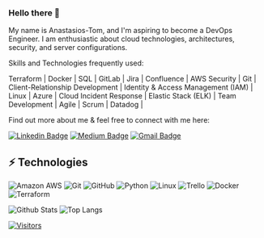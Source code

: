 ### Hello there  👋

<!-- Introduce yourself and give a brief introduction about yourself here.  Also include what tech you're interested in and what you are currently learning -->

My name is Anastasios-Tom, and I'm aspiring to become a DevOps Engineer. I am enthusiastic about cloud technologies, architectures, security, and server configurations. 

Skills and Technologies frequently used:

Terraform | Docker | SQL | GitLab | Jira | Confluence | AWS Security | Git | Client-Relationship Development | Identity & Access Management (IAM) | Linux | Azure | Cloud Incident Response | Elastic Stack (ELK) | Team Development | Agile | Scrum | Datadog | 

Find out more about me & feel free to connect with me here:

<!-- Replace the fields below with the information requested. Remember to remove the encapsulating <> characters. For spaces in names, use %20 (e.g. Broadus%20Palmer) -->

[![Linkedin Badge](https://img.shields.io/badge/-Tom%20Kalantzis-blue?style=flat-square&logo=Linkedin&logoColor=white&link=https://www.linkedin.com/in/anastasios-tom-kalantzis/)](https://www.linkedin.com/in/anastasios-tom-kalantzis)
[![Medium Badge](https://img.shields.io/badge/Tom%20Kalantzis-12100E?style=flat-square&logo=medium&logoColor=white&link=https://medium.com/@kalantzisanastasios)](https://medium.com/@kalantzisanastasios)
[![Gmail Badge](https://img.shields.io/badge/-kalantzisanastasios@gmail.com-c14438?style=flat-square&logo=Gmail&logoColor=white&link=mailto:kalantzisanastasios@gmail.com)](mailto:kalantzisanastasios@gmail.com)

## ⚡ Technologies

<!-- Check out the Badges folder for more badges -->

![Amazon AWS](https://img.shields.io/badge/Amazon%20AWS-232F3E?style=flat-square&logo=amazon-aws)
![Git](https://img.shields.io/badge/-Git-black?style=flat-square&logo=git)
![GitHub](https://img.shields.io/badge/-GitHub-181717?style=flat-square&logo=github)
![Python](https://img.shields.io/badge/-Python-black?style=flat-square&logo=Python)
![Linux](https://img.shields.io/badge/Linux-FCC624?style=flat-square&logo=linux&logoColor=black)
![Trello](https://img.shields.io/badge/Trello-%23026AA7.svg?style=flat-square&logo=Trello&logoColor=white)
![Docker](https://img.shields.io/badge/docker-%230db7ed.svg?style=for-the-badge&logo=docker&logoColor=white)
![Terraform](https://img.shields.io/badge/terraform-%235835CC.svg?style=for-the-badge&logo=terraform&logoColor=white)

<!-- Replace the fields below with the information requested. Remember to remove the encapsulating <> characters. -->

![Github Stats](https://github-readme-stats.vercel.app/api?username=LevelUpInTech&count_private=true&show_icons=true&include_all_commits=true)
![Top Langs](https://github-readme-stats.vercel.app/api/top-langs/?username=LevelUpInTech&hide=TeX&layout=compact)


[![Visitors](https://api.visitorbadge.io/api/visitors?path=LevelUpInTech%2FLevelUpInTech&label=VISITORS&countColor=%23263759)](https://visitorbadge.io/status?path=LevelUpInTech%2FLevelUpInTech)
